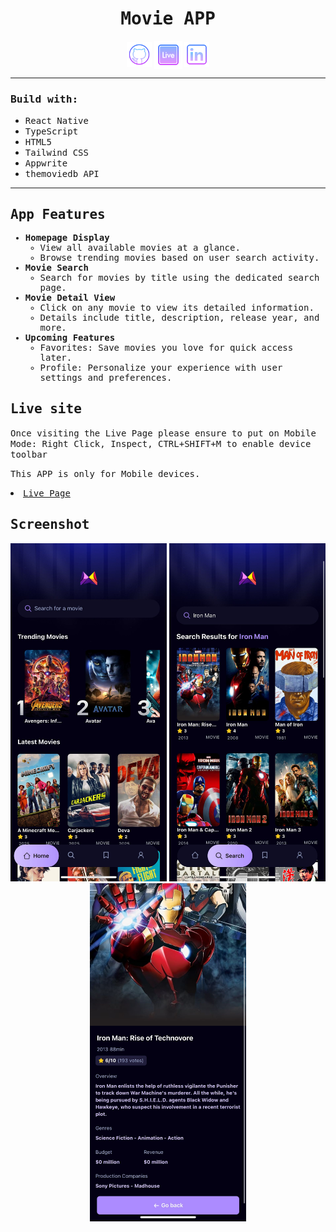<h1 align="center"><samp>Movie APP</samp> </h1>
<p align="center"> 
  <a href="https://github.com/xoFrey" target="_blank"> <img width="40" align="center" src="./assets/images/github.png"/></a>
  <a href="https://movieflix--200zop0ur5.expo.app" target="_blank"> <img width="45" align="center" src="./assets/images/livepage.png"/></a>
  <a href="https://www.linkedin.com/in/izelacar/" target="_blank"> <img width="40" align="center" src="./assets/images/linkedin.png"/></a>
</p>



<hr/>

<h3><samp>Build with:</samp></h3>
<ul>
<li><samp>React Native</samp></li>
<li><samp>TypeScript</samp></li>
<li><samp>HTML5</samp></li>
<li><samp>Tailwind CSS</samp></li>
<li><samp>Appwrite</samp></li>  
<li><samp>themoviedb API</samp></li>
</ul>

<hr/>

<samp>
 <h2>App Features</h2>
<ul>
  <li>
    <strong>Homepage Display</strong>
    <ul>
      <li>View all available movies at a glance.</li>
      <li>Browse trending movies based on user search activity.</li>
    </ul>
  </li>
  <li>
    <strong>Movie Search</strong>
    <ul>
      <li>Search for movies by title using the dedicated search page.</li>
    </ul>
  </li>
  <li>
    <strong>Movie Detail View</strong>
    <ul>
      <li>Click on any movie to view its detailed information.</li>
      <li>Details include title, description, release year, and more.</li>
    </ul>
  </li>
  <li>
    <strong>Upcoming Features</strong>
    <ul>
      <li>Favorites: Save movies you love for quick access later.</li>
      <li>Profile: Personalize your experience with user settings and preferences.</li>
    </ul>
  </li>
</ul>
</samp>


<h2><samp>Live site</samp></h2>
<p><samp>Once visiting the Live Page please ensure to put on Mobile Mode: Right Click, Inspect, CTRL+SHIFT+M to enable device toolbar</samp> </p>
<p><samp>This APP is only for Mobile devices.</samp> </p>
<li><samp><a href="https://movieflix--200zop0ur5.expo.app">Live Page</a></samp></li>


<h2><samp>Screenshot</samp></h2>

<p align="center">
<img width=250 src="./assets/images/Screenshot1.jpg"/> <img width=250 src="./assets/images/Screenshot3.jpg"/> <img width=250 src="./assets/images/Screenshot2.jpg"/> 
</p>
